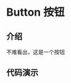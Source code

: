 # Button 按钮

## 介绍

不难看出，这是一个按钮

## 代码演示

<code src="./demos/demo0.tsx"></code>
<code src="./demos/demo1.tsx"></code>
<code src="./demos/demo2.tsx"></code>
<code src="./demos/demo3.tsx"></code>
<code src="./demos/demo4.tsx"></code>
